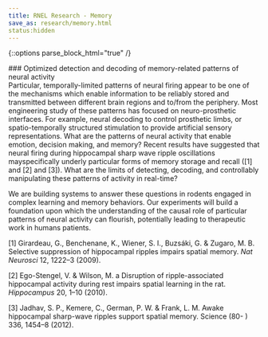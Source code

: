 ```yaml
---
title: RNEL Research - Memory
save_as: research/memory.html
status:hidden
---
```




{::options parse_block_html="true" /}

<div class="well">
### Optimized detection and decoding of memory-related patterns of neural activity

<div class="lead">
Particular, temporally-limited patterns of neural firing appear to be one of
the mechanisms which enable information to be reliably stored and transmitted
between different brain regions and to/from the periphery. Most engineering
study of these patterns has focused on neuro-prosthetic interfaces. For
example, neural decoding to control prosthetic limbs, or spatio-temporally structured
stimulation to provide artificial sensory representations. What are the patterns of neural
activity that enable emotion, decision making, and memory? Recent results have suggested that
neural firing during hippocampal sharp wave ripple oscillations mayspecifically underly
particular forms of memory storage and recall ([1] and [2] and [3]).  What are the limits of
detecting, decoding, and controllably manipulating these patterns of activity in real-time?

We are building systems to answer these questions in rodents engaged in complex
learning and memory behaviors. Our experiments will build a foundation upon
which the understanding of the causal role of particular patterns of neural
activity can flourish, potentially leading to therapeutic work in humans
patients.

[1] Girardeau, G., Benchenane, K., Wiener, S. I., Buzsáki, G. & Zugaro, M. B.
Selective suppression of hippocampal ripples impairs spatial memory. _Nat
Neurosci_ 12, 1222–3 (2009).

[2] Ego-Stengel, V. & Wilson, M. a Disruption of ripple-associated hippocampal
activity during rest impairs spatial learning in the rat. _Hippocampus_ 20, 1–10
(2010).

[3] Jadhav, S. P., Kemere, C., German, P. W. & Frank, L. M. Awake hippocampal
sharp-wave ripples support spatial memory. Science (80- ) 336, 1454–8 (2012).
</div>
</div>
